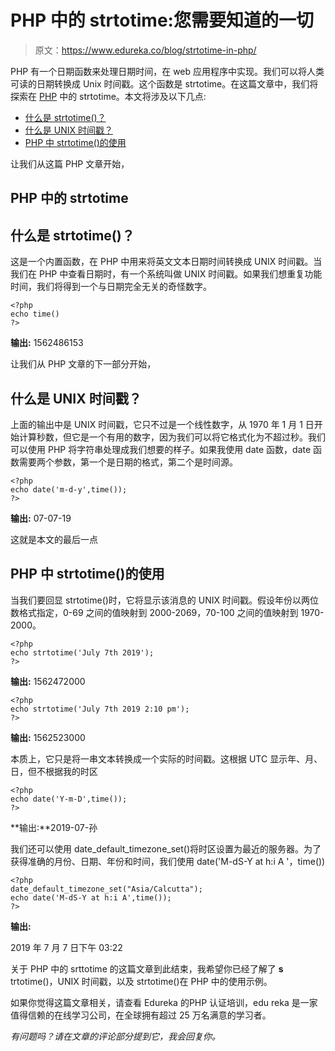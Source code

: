 # PHP 中的 strtotime:您需要知道的一切

> 原文：<https://www.edureka.co/blog/strtotime-in-php/>

PHP 有一个日期函数来处理日期时间，在 web 应用程序中实现。我们可以将人类可读的日期转换成 Unix 时间戳。这个函数是 strtotime。在这篇文章中，我们将探索在 [PHP](https://www.edureka.co/blog/php-tutorial-for-beginners/) 中的 strtotime。本文将涉及以下几点:

*   [什么是 strtotime()？](#Whatisstrtotime()?)
*   [什么是 UNIX 时间戳？](#WhatisUNIXtimestamp?)
*   [PHP 中 strtotime()的使用](#Useofstrtotime()inPHP)

让我们从这篇 PHP 文章开始，

## **PHP 中的 strtotime**

## **什么是 strtotime()？**

这是一个内置函数，在 PHP 中用来将英文文本日期时间转换成 UNIX 时间戳。当我们在 PHP 中查看日期时，有一个系统叫做 UNIX 时间戳。如果我们想重复功能时间，我们将得到一个与日期完全无关的奇怪数字。

```
<?php
echo time()
?>

```

**输出:** 1562486153

让我们从 PHP 文章的下一部分开始，

## **什么是 UNIX 时间戳？**

上面的输出中是 UNIX 时间戳，它只不过是一个线性数字，从 1970 年 1 月 1 日开始计算秒数，但它是一个有用的数字，因为我们可以将它格式化为不超过秒。我们可以使用 PHP 将字符串处理成我们想要的样子。如果我使用 date 函数，date 函数需要两个参数，第一个是日期的格式，第二个是时间源。

```
<?php
echo date('m-d-y',time());
?>

```

**输出:** 07-07-19

这就是本文的最后一点

## **PHP 中 strtotime()的使用**

当我们要回显 strtotime()时，它将显示该消息的 UNIX 时间戳。假设年份以两位数格式指定，0-69 之间的值映射到 2000-2069，70-100 之间的值映射到 1970-2000。

```
<?php
echo strtotime('July 7th 2019');
?>

```

**输出:** 1562472000

```
<?php
echo strtotime('July 7th 2019 2:10 pm');
?>

```

**输出:** 1562523000

本质上，它只是将一串文本转换成一个实际的时间戳。这根据 UTC 显示年、月、日，但不根据我的时区

```
<?php
echo date('Y-m-D',time());
?>

```

**输出:**2019-07-孙

我们还可以使用 date_default_timezone_set()将时区设置为最近的服务器。为了获得准确的月份、日期、年份和时间，我们使用 date('M-dS-Y at h:i A '，time())

```
<?php
date_default_timezone_set("Asia/Calcutta");
echo date('M-dS-Y at h:i A',time());
?>

```

**输出:**

2019 年 7 月 7 日下午 03:22

关于 PHP 中的 srttotime 的这篇文章到此结束，我希望你已经了解了 **s** trtotime()，UNIX 时间戳，以及 strtotime()在 PHP 中的使用示例。

如果你觉得这篇文章相关，请查看 Edureka 的[](https://www.edureka.co/php-mysql-self-paced)PHP 认证培训，edu reka 是一家值得信赖的在线学习公司，在全球拥有超过 25 万名满意的学习者。

*有问题吗？请在文章的评论部分提到它，我会回复你。*